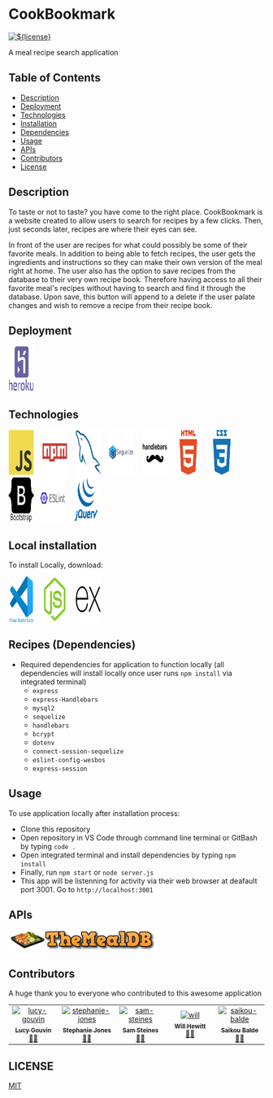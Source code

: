 # CookBookmark
[![${license}](https://img.shields.io/badge/License-MIT-green.svg)](https://opensource.org/licenses/MIT)

A meal recipe search application

## Table of Contents

- [Description](#description)
- [Deployment](#deployment)
- [Technologies](#technologies)
- [Installation](#local-installation)
- [Dependencies](#recipes-dependencies)
- [Usage](#usage)
- [APIs](#apis)
- [Contributors](#contributors)
- [License](#license)

## Description

To taste or not to taste? you have come to the right place. CookBookmark is a website created to allow users to search for recipes by a few clicks. Then, just seconds later, recipes are where their eyes can see.

In front of the user are recipes for what could possibly be some of their favorite meals. In addition to being able to fetch recipes, the user gets the ingredients and instructions so they can make their own version of the meal right at home. The user also has the option to save recipes from the database to their very own recipe book. Therefore having access to all their favorite meal's recipes without having to search and find it through the database. Upon save, this button will append to a delete if the user palate changes and wish to remove a recipe from their recipe book.

## Deployment

<img height="90" alt="Heroku" height="50" width="50" src="https://raw.githubusercontent.com/devicons/devicon/master/icons/heroku/heroku-plain-wordmark.svg">

## Technologies

<div>
<img height="90" alt="Js" height="50" width="50" src="https://raw.githubusercontent.com/devicons/devicon/master/icons/javascript/javascript-original.svg">
&nbsp;&nbsp;
<img height="90" alt="npm" height="50" width="50" src="https://raw.githubusercontent.com/devicons/devicon/master/icons/npm/npm-original-wordmark.svg">
&nbsp;&nbsp;
<img height="90" alt="MySQL" height="50" width="50" src="https://raw.githubusercontent.com/devicons/devicon/master/icons/mysql/mysql-original.svg">
&nbsp;&nbsp;
<img height="90" alt="Sequelize" height="50" width="50" src="https://raw.githubusercontent.com/devicons/devicon/master/icons/sequelize/sequelize-original-wordmark.svg">
&nbsp;&nbsp;
<img height="90" alt="handlebars" height="50" width="50" src="https://raw.githubusercontent.com/devicons/devicon/master/icons/handlebars/handlebars-original-wordmark.svg">
&nbsp;&nbsp;
<img height="90" alt="HTML" height="50" width="50" src="https://raw.githubusercontent.com/devicons/devicon/master/icons/html5/html5-plain-wordmark.svg">
&nbsp;&nbsp;
<img height="90" alt="CSS" height="50" width="50" src="https://raw.githubusercontent.com/devicons/devicon/master/icons/css3/css3-plain-wordmark.svg">
&nbsp;&nbsp;
<img height="90" alt="Bootstrap" height="50" width="50" src="https://raw.githubusercontent.com/devicons/devicon/master/icons/bootstrap/bootstrap-plain-wordmark.svg">
&nbsp;
<img height="90" alt="ESlint" height="50" width="50" src="https://raw.githubusercontent.com/devicons/devicon/master/icons/eslint/eslint-original-wordmark.svg">
&nbsp;&nbsp;
<img height="90" alt="JQuery" height="50" width="50" src="https://raw.githubusercontent.com/devicons/devicon/master/icons/jquery/jquery-plain-wordmark.svg">
</div>

## Local installation
To install Locally, download:
<div>
<img height="90" alt="Vscode" height="50" width="50" src="https://raw.githubusercontent.com/devicons/devicon/master/icons/vscode/vscode-original-wordmark.svg">
&nbsp;&nbsp;
<img height="90" alt="Node" height="50" width="50" src="https://raw.githubusercontent.com/devicons/devicon/master/icons/nodejs/nodejs-original.svg">
&nbsp;&nbsp;
<img height="90" alt="Express" height="50" width="50" src="https://raw.githubusercontent.com/devicons/devicon/master/icons/express/express-original.svg">
</div>

## Recipes (Dependencies)

- Required dependencies for application to function locally (all dependencies will install locally once user runs `npm install` via integrated terminal)
  - `express`
  - `express-Handlebars`
  - `mysql2`
  - `sequelize`
  - `handlebars`
  - `bcrypt`
  - `dotenv`
  - `connect-session-sequelize`
  - `eslint-config-wesbos`
  - `express-session`


## Usage

To use application locally after installation process:

* Clone this repository
* Open repository in VS Code through command line terminal or GitBash by typing `code .`
* Open integrated terminal and install dependencies by typing `npm install`
* Finally, run `npm start` or `node server.js`
* This app will be listenning for activity via their web browser at deafault port 3001. Go to `http://localhost:3001`

## APIs

![Alt text](/public/images/image.png)

## Contributors
A huge thank you to everyone who contributed to this awesome application
<table>
  <tbody>
    <tr>
      <td align="center" align="top" width="14.28%"><a href="https://github.com/lucygouvin"><img src="https://avatars.githubusercontent.com/u/57148256?v=4" width="100px;" alt="lucy-gouvin"/><br /><sub><b>Lucy Gouvin</b></sub></a><br /><a valign="center" href="devoloper"  title="developer">👩‍💻</a></td>
      <td align="center" align="top" width="14.28%"><a href="https://github.com/sjones-njones"><img src="https://avatars.githubusercontent.com/u/132145599?v=4" width="100px;" alt="stephanie-jones"/><br /><sub><b>Stephanie Jones</b></sub></a><br /><a valign="center" href="devoloper"  title="developer">👩‍💻</a></td>
      <td align="center" align="top" width="14.28%"><a href="https://github.com/sam-st"><img src="https://avatars.githubusercontent.com/u/52641515?v=4" width="100px;" alt="sam-steines"/><br /><sub><b>Sam Steines</b></sub></a><br /><a valign="center" href="devoloper"  title="developer">👨‍💻</a></td>
      <td align="center" align="top" width="14.28%"><a href="https://github.com/Hewitt02"><img src="https://avatars.githubusercontent.com/u/134295975?v=4" width="100px;" alt="will"/><br /><sub><b>Will Hewitt</b></sub></a><br /><a valign="center" href="devoloper"  title="developer">👨‍💻</a></td>
      <td align="center" align="top" width="14.28%"><a href="https://github.com/SaikouB"><img src="https://avatars.githubusercontent.com/u/132960605?v=4" width="100px;" alt="saikou-balde"/><br /><sub><b>Saikou Balde</b></sub></a><br /><a valign="center" href="devoloper"  title="developer">👨‍💻</a></td>              
    </tr>
  </tbody>
</table>

## LICENSE

[MIT](https://opensource.org/licenses/MIT)
